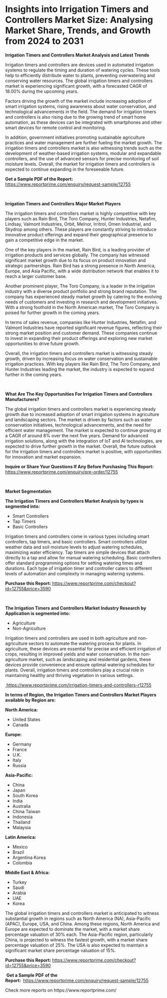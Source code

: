 <p><h1>Insights into Irrigation Timers and Controllers Market Size: Analysing Market Share, Trends, and Growth from 2024 to 2031</h1></p><p><strong>Irrigation Timers and Controllers Market Analysis and Latest Trends</strong></p>
<p><p>Irrigation timers and controllers are devices used in automated irrigation systems to regulate the timing and duration of watering cycles. These tools help to efficiently distribute water to plants, preventing overwatering and conserving water resources. The global irrigation timers and controllers market is experiencing significant growth, with a forecasted CAGR of 18.00% during the upcoming years.</p><p>Factors driving the growth of the market include increasing adoption of smart irrigation systems, rising awareness about water conservation, and technological advancements in the field. The demand for irrigation timers and controllers is also rising due to the growing trend of smart home automation, as these devices can be integrated with smartphones and other smart devices for remote control and monitoring.</p><p>In addition, government initiatives promoting sustainable agriculture practices and water management are further fueling the market growth. The irrigation timers and controllers market is also witnessing trends such as the development of weather-based irrigation systems, modular and expandable controllers, and the use of advanced sensors for precise monitoring of soil moisture levels. Overall, the market for irrigation timers and controllers is expected to continue expanding in the foreseeable future.</p></p>
<p><strong>Get a Sample PDF of the Report:&nbsp;</strong> <a href="https://www.reportprime.com/enquiry/request-sample/12755">https://www.reportprime.com/enquiry/request-sample/12755</a></p>
<p>&nbsp;</p>
<p><strong>Irrigation Timers and Controllers Major Market Players</strong></p>
<p><p>The irrigation timers and controllers market is highly competitive with key players such as Rain Bird, The Toro Company, Hunter Industries, Netafim, Lindsay, Valmont Industries, Orbit, Melnor, Irritrol, Omen Industrial, and Skydrop among others. These players are constantly striving to introduce innovative product offerings and expand their geographical presence to gain a competitive edge in the market.</p><p>One of the key players in the market, Rain Bird, is a leading provider of irrigation products and services globally. The company has witnessed significant market growth due to its focus on product innovation and strategic partnerships. Rain Bird has a strong presence in North America, Europe, and Asia Pacific, with a wide distribution network that enables it to reach a larger customer base.</p><p>Another prominent player, The Toro Company, is a leader in the irrigation industry with a diverse product portfolio and strong brand reputation. The company has experienced steady market growth by catering to the evolving needs of customers and investing in research and development initiatives. With a strong foothold in the North American market, The Toro Company is poised for further growth in the coming years.</p><p>In terms of sales revenue, companies like Hunter Industries, Netafim, and Valmont Industries have reported significant revenue figures, reflecting their strong market position and customer demand. These companies continue to invest in expanding their product offerings and exploring new market opportunities to drive future growth.</p><p>Overall, the irrigation timers and controllers market is witnessing steady growth, driven by increasing focus on water conservation and sustainable irrigation practices. With key players like Rain Bird, The Toro Company, and Hunter Industries leading the market, the industry is expected to expand further in the coming years.</p></p>
<p>&nbsp;</p>
<p><strong>What Are The Key Opportunities For Irrigation Timers and Controllers Manufacturers?</strong></p>
<p><p>The global irrigation timers and controllers market is experiencing steady growth due to increased adoption of smart irrigation systems in agriculture and landscaping sectors. The market is driven by factors such as water conservation initiatives, technological advancements, and the need for efficient water management. The market is expected to continue growing at a CAGR of around 8% over the next five years. Demand for advanced irrigation solutions, along with the integration of IoT and AI technologies, are expected to drive further growth in the market. Overall, the future outlook for the irrigation timers and controllers market is positive, with opportunities for innovation and market expansion.</p></p>
<p><strong>Inquire or Share Your Questions If Any Before Purchasing This Report:</strong> <a href="https://www.reportprime.com/enquiry/pre-order/12755">https://www.reportprime.com/enquiry/pre-order/12755</a></p>
<p>&nbsp;</p>
<p><strong>Market Segmentation</strong></p>
<p><strong>The Irrigation Timers and Controllers Market Analysis by types is segmented into:</strong></p>
<p><ul><li>Smart Controllers</li><li>Tap Timers</li><li>Basic Controllers</li></ul></p>
<p><p>Irrigation timers and controllers come in various types including smart controllers, tap timers, and basic controllers. Smart controllers utilize weather data and soil moisture levels to adjust watering schedules, maximizing water efficiency. Tap timers are simple devices that attach directly to a tap and allow for manual watering scheduling. Basic controllers offer standard programming options for setting watering times and durations. Each type of irrigation timer and controller caters to different levels of automation and complexity in managing watering systems.</p></p>
<p><strong>Purchase this Report:&nbsp;</strong><a href="https://www.reportprime.com/checkout?id=12755&price=3590">https://www.reportprime.com/checkout?id=12755&price=3590</a></p>
<p>&nbsp;</p>
<p><strong>The Irrigation Timers and Controllers Market Industry Research by Application is segmented into:</strong></p>
<p><ul><li>Agriculture</li><li>Non-Agriculture</li></ul></p>
<p><p>Irrigation timers and controllers are used in both agriculture and non-agriculture sectors to automate the watering process for plants. In agriculture, these devices are essential for precise and efficient irrigation of crops, resulting in improved yields and water conservation. In the non-agriculture market, such as landscaping and residential gardens, these devices provide convenience and ensure optimal watering schedules for plants. Overall, irrigation timers and controllers play a crucial role in maintaining healthy and thriving vegetation in various settings.</p></p>
<p><a href="https://www.reportprime.com/irrigation-timers-and-controllers-r12755">&nbsp;https://www.reportprime.com/irrigation-timers-and-controllers-r12755</a></p>
<p><strong>In terms of Region, the Irrigation Timers and Controllers Market Players available by Region are:</strong></p>
<p>
    <p> <strong> North America: </strong>
        <ul>
            <li>United States</li>
            <li>Canada</li>
        </ul>
        </p> 
    <p> <strong> Europe: </strong>
        <ul>
            <li>Germany</li>
            <li>France</li>
            <li>U.K.</li>
            <li>Italy</li>
            <li>Russia</li>
        </ul>
        </p> 
    <p> <strong> Asia-Pacific: </strong>
        <ul>
            <li>China</li>
            <li>Japan</li>
            <li>South Korea</li>
            <li>India</li>
            <li>Australia</li>
            <li>China Taiwan</li>
            <li>Indonesia</li>
            <li>Thailand</li>
            <li>Malaysia</li>
        </ul>
        </p> 
    <p> <strong> Latin America: </strong>
        <ul>
            <li>Mexico</li>
            <li>Brazil</li>
            <li>Argentina Korea</li>
            <li>Colombia</li>
        </ul>
        </p> 
    <p> <strong> Middle East & Africa: </strong>
        <ul>
            <li>Turkey</li>
            <li>Saudi</li>
            <li>Arabia</li>
            <li>UAE</li>
            <li>Korea</li>
        </ul>
    </p>
    </p>
<p><p>The global irrigation timers and controllers market is anticipated to witness substantial growth in regions such as North America (NA), Asia-Pacific (APAC), Europe, USA, and China. Among these regions, North America and Europe are expected to dominate the market, with a market share percentage valuation of 30% each. The Asia-Pacific region, particularly China, is projected to witness the fastest growth, with a market share percentage valuation of 25%. The USA is also expected to maintain a significant market share percentage valuation of 15%.</p></p>
<p><strong>Purchase this Report: </strong><a href="https://www.reportprime.com/checkout?id=12755&price=3590">https://www.reportprime.com/checkout?id=12755&price=3590</a></p>
<p>&nbsp;<strong>Get a Sample PDF of the Report:&nbsp;&nbsp;</strong><a href="https://www.reportprime.com/enquiry/request-sample/12755">https://www.reportprime.com/enquiry/request-sample/12755</a></p>
<p><strong></strong></p>
<p>Check more reports on https://www.reportprime.com/</p>